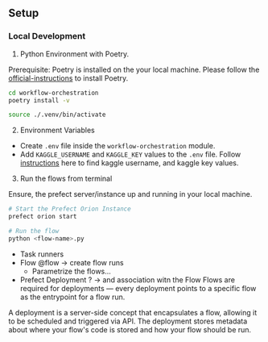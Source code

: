

## Setup

### Local Development

1. Python Environment with Poetry.

Prerequisite: Poetry is installed on the your local machine. Please follow the [official-instructions](https://python-poetry.org/docs/) to install Poetry.

```bash
cd workflow-orchestration
poetry install -v
```
```bash
source ./.venv/bin/activate  
```

2. Environment Variables
- Create `.env` file inside the `workflow-orchestration` module.
- Add `KAGGLE_USERNAME` and `KAGGLE_KEY` values to the `.env` file. Follow [instructions](https://www.kaggle.com/general/51898) here to find kaggle username, and kaggle key values.


3. Run the flows from terminal

Ensure, the prefect server/instance up and running in your local machine.

```bash
# Start the Prefect Orion Instance
prefect orion start

# Run the flow
python <flow-name>.py
```


- Task runners
- Flow @flow -> create flow runs
    - Parametrize the flows...
- Prefect Deployment ? -> and association witn the Flow
Flows are required for deployments — every deployment points to a specific flow as the entrypoint for a flow run.

A deployment is a server-side concept that encapsulates a flow, allowing it to be scheduled and triggered via API. The deployment stores metadata about where your flow's code is stored and how your flow should be run.
